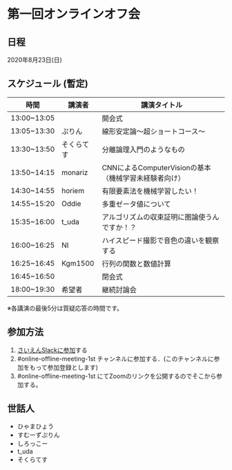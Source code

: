# 第一回オンラインオフ会

## 日程

2020年8月23日(日)

## スケジュール (暫定)

| 時間 | 講演者 | 講演タイトル |
|  ---  |  ---  |  ---  |
| 13:00~13:05 |  | 開会式 |
| 13:05~13:30 | ぷりん | 線形安定論〜超ショートコース〜 |
| 13:30~13:50 | そくらてす | 分離論理入門のようなもの |
| 13:50~14:15 | monariz | CNNによるComputerVisionの基本（機械学習未経験者向け） |
| 14:30~14:55 | horiem | 有限要素法を機械学習したい！ |
| 14:55~15:20 | Oddie | 多重ゼータ値について |
| 15:35~16:00 | t_uda | アルゴリズムの収束証明に圏論使うんですか！？ |
| 16:00~16:25 | NI | ハイスピード撮影で音色の違いを観察する |
| 16:25~16:45 | Kgm1500 | 行列の関数と数値計算 |
| 16:45~16:50 |  | 閉会式 |
| 18:00~19:30 | 希望者 | 継続討論会 |


※各講演の最後5分は質疑応答の時間です。

## 参加方法

1. [さいえんSlackに参加](https://scienslack.github.io/#scienslack%E3%81%AE%E5%8F%82%E5%8A%A0%E6%96%B9%E6%B3%95)する
2. #online-offline-meeting-1st チャンネルに参加する．(このチャンネルに参加をもって参加登録とします)
3. #online-offline-meeting-1st にてZoomのリンクを公開するのでそこから参加する。

## 世話人
* ひゃまひょう
* すむーずぷりん
* しろっこー
* t_uda
* そくらてす
